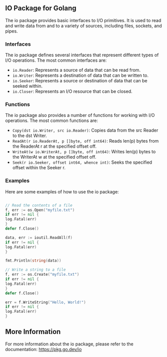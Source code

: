 ## IO Package for Golang

The io package provides basic interfaces to I/O primitives. It is used to read and write data from and to a variety of sources, including files, sockets, and pipes.

### Interfaces

The io package defines several interfaces that represent different types of I/O operations. The most common interfaces are:

* `io.Reader`: Represents a source of data that can be read from.
* `io.Writer`: Represents a destination of data that can be written to.
* `io.Seeker`: Represents a source or destination of data that can be seeked within.
* `io.Closer`: Represents an I/O resource that can be closed.

### Functions

The io package also provides a number of functions for working with I/O operations. The most common functions are:

* `Copy(dst io.Writer, src io.Reader)`: Copies data from the src Reader to the dst Writer.
* `ReadAt(r io.ReaderAt, p []byte, off int64)`: Reads len(p) bytes from the ReaderAt r at the specified offset off.
* `WriteAt(w io.WriterAt, p []byte, off int64)`: Writes len(p) bytes to the WriterAt w at the specified offset off.
* `Seek(r io.Seeker, offset int64, whence int)`: Seeks the specified offset within the Seeker r.

### Examples

Here are some examples of how to use the io package:

```Go

// Read the contents of a file
f, err := os.Open("myfile.txt")
if err != nil {
log.Fatal(err)
}
defer f.Close()

data, err := ioutil.ReadAll(f)
if err != nil {
log.Fatal(err)
}

fmt.Println(string(data))

// Write a string to a file
f, err := os.Create("myfile.txt")
if err != nil {
log.Fatal(err)
}
defer f.Close()

err = f.WriteString("Hello, World!")
if err != nil {
log.Fatal(err)
}

```

## More Information

For more information about the io package, please refer to the documentation: https://pkg.go.dev/io
